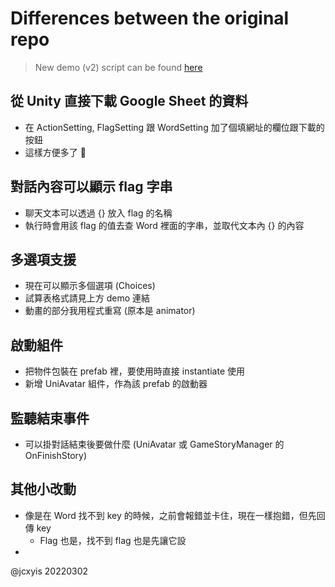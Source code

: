 # Differences between the original repo

> New demo (v2) script can be found [here](https://docs.google.com/spreadsheets/d/1oB2HXQk431cSjQhKUycwlZqBkFeKDjdaRFOy_vxZAyM/edit?usp=sharing)

## 從 Unity 直接下載 Google Sheet 的資料
- 在 ActionSetting, FlagSetting 跟 WordSetting 加了個填網址的欄位跟下載的按鈕
- 這樣方便多了 :100:

## 對話內容可以顯示 flag 字串
- 聊天文本可以透過 {} 放入 flag 的名稱
- 執行時會用該 flag 的值去查 Word 裡面的字串，並取代文本內 {} 的內容

## 多選項支援
- 現在可以顯示多個選項 (Choices)
- 試算表格式請見上方 demo 連結
- 動畫的部分我用程式重寫 (原本是 animator)

## 啟動組件
- 把物件包裝在 prefab 裡，要使用時直接 instantiate 使用
- 新增 UniAvatar 組件，作為該 prefab 的啟動器

## 監聽結束事件
- 可以掛對話結束後要做什麼 (UniAvatar 或 GameStoryManager 的 OnFinishStory)

## 其他小改動
- 像是在 Word 找不到 key 的時候，之前會報錯並卡住，現在一樣抱錯，但先回傳 key
    - Flag 也是，找不到 flag 也是先讓它設
- 


@jcxyis 20220302